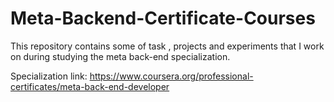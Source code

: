 # Meta-Backend-Certificate-Courses
This repository contains some of task , projects and experiments that I work on during studying the meta back-end specialization. 

Specialization link: https://www.coursera.org/professional-certificates/meta-back-end-developer
